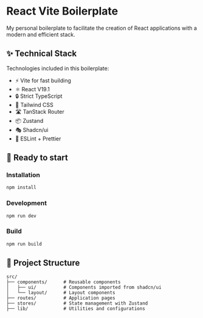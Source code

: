 # React Vite Boilerplate

My personal boilerplate to facilitate the creation of React applications with a modern and efficient stack.

## ✨ Technical Stack

Technologies included in this boilerplate:

- ⚡ Vite for fast building
- ⚛️ React V19.1
- 🔒 Strict TypeScript
- 🎨 Tailwind CSS
- 🛣️ TanStack Router
- 📦 Zustand
- 🎭 Shadcn/ui
- 🔧 ESLint + Prettier

## 🚀 Ready to start

### Installation

```bash
npm install
```

### Development

```bash
npm run dev
```

### Build

```bash
npm run build
```

## 📁 Project Structure

```
src/
├── components/      # Reusable components
│   ├── ui/          # Components imported from shadcn/ui
│   └── layout/      # Layout components
├── routes/          # Application pages
├── stores/          # State management with Zustand
├── lib/             # Utilities and configurations
```
